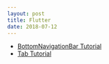 ```yaml
---
layout: post
title: Flutter
date: 2018-07-12
---
```


* [BottomNavigationBar Tutorial](https://github.com/fablue/building-a-social-network-with-flutter)
* [Tab Tutorial](https://medium.com/indian-coder/flutter-bottom-navigation-bar-890d9588be4f)
